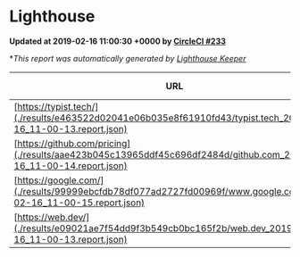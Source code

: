 
# Lighthouse

**Updated at 2019-02-16 11:00:30 +0000 by [CircleCI #233](https://circleci.com/gh/ItinerisLtd/lighthouse-keeper-example/233)**

**This report was automatically generated by [Lighthouse Keeper](https://github.com/itinerisltd/lighthouse-keeper)*

| URL | Performance | Accessibility | Best Practices | SEO | PWA | Updated At |
| --- | --- | --- | --- | --- | --- | --- |
| [https://typist.tech/](./results/e463522d02041e06b035e8f61910fd43/typist.tech_2019-02-16_11-00-13.report.json) | 0.97 | 0.8 | 0.71 | 1 | 0.58 | 2019-02-16T11:00:13.738Z |
| [https://github.com/pricing](./results/aae423b045c13965ddf45c696df2484d/github.com_2019-02-16_11-00-14.report.json) | 0.66 | 0.89 | 0.93 | 0.9 | 0.58 | 2019-02-16T11:00:14.255Z |
| [https://google.com/](./results/99999ebcfdb78df077ad2727fd00969f/www.google.com_2019-02-16_11-00-15.report.json) | 0.96 | 0.71 | 0.93 | 0.8 | 0.58 | 2019-02-16T11:00:15.446Z |
| [https://web.dev/](./results/e09021ae7f54dd9f3b549cb0bc165f2b/web.dev_2019-02-16_11-00-13.report.json) | 0.92 | 0.93 | 1 | 0.91 | 1 | 2019-02-16T11:00:13.848Z |
